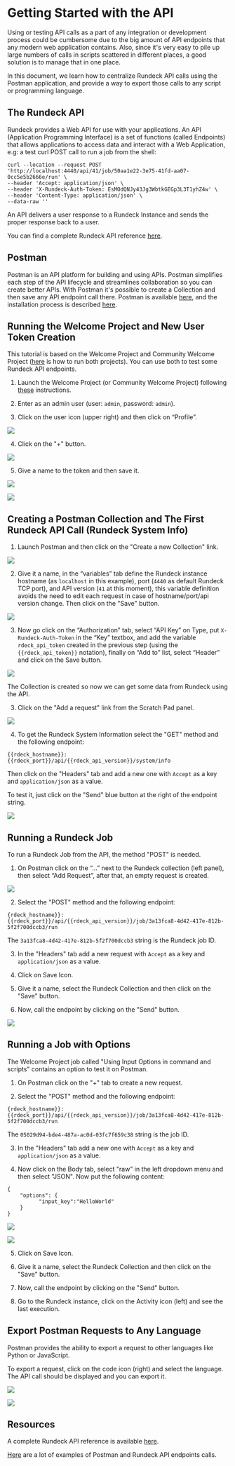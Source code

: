 # Getting Started with the API

Using or testing API calls as a part of any integration or development process could be cumbersome due to the big amount of API endpoints that any modern web application contains. Also, since it's very easy to pile up large numbers of calls in scripts scattered in different places, a good solution is to manage that in one place.

In this document, we learn how to centralize Rundeck API calls using the Postman application, and provide a way to export those calls to any script or programming language.

## The Rundeck API

Rundeck provides a Web API for use with your applications. An API (Application Programming Interface) is a set of functions (called Endpoints) that allows applications to access data and interact with a Web Application, e.g: a test curl POST call to run a job from the shell:

```
curl --location --request POST 'http://localhost:4440/api/41/job/50aa1e22-3e75-41fd-aa07-0cc5e5b2666e/run' \
--header 'Accept: application/json' \
--header 'X-Rundeck-Auth-Token: EsMOdQNJy43Jg3WbtkGEGp3L3T1yhZ4w' \
--header 'Content-Type: application/json' \
--data-raw ''
```

An API delivers a user response to a Rundeck Instance and sends the proper response back to a user. 

You can find a complete Rundeck API reference [here](/api/index.md).


## Postman

Postman is an API platform for building and using APIs. Postman simplifies each step of the API lifecycle and streamlines collaboration so you can create better APIs. With Postman it's possible to create a Collection and then save any API endpoint call there. Postman is available [here](https://www.postman.com/downloads/), and the installation process is described [here](https://learning.postman.com/docs/getting-started/installation-and-updates/).


## Running the Welcome Project and New User Token Creation

This tutorial is based on the Welcome Project and Community Welcome Project ([here](/learning/howto/welcome-project-starter.md) is how to run both projects). You can use both to test some Rundeck API endpoints.

1. Launch the Welcome Project (or Community Welcome Project) following [these](/learning/howto/welcome-project-starter.md#installing-the-welcome-project) instructions.

2. Enter as an admin user (user: `admin`, password: `admin`).

3. Click on the user icon (upper right) and then click on “Profile”.



![](/assets/img/api_1_profile.png)


4. Click on the "+" button.



![](/assets/img/api_2_tokens.png)


5. Give a name to the token and then save it.



![](/assets/img/api_3_gen_token.png)



![](/assets/img/api_4_save_token.png)


## Creating a Postman Collection and The First Rundeck API Call (Rundeck System Info)

1. Launch Postman and then click on the "Create a new Collection" link.



![](/assets/img/api_5_post_coll.png)

2. Give it a name, in the “variables” tab define the Rundeck instance hostname (as `localhost` in this example), port (`4440` as default Rundeck TCP port), and API version (`41` at this moment), this variable definition avoids the need to edit each request in case of hostname/port/api version change. Then click on the "Save" button. 



![](/assets/img/api_6_post_name.png)


3. Now go click on the  “Authorization” tab, select “API Key” on Type, put `X-Rundeck-Auth-Token` in the “Key” textbox, and add the variable `rdeck_api_token` created in the previous step (using the `{{rdeck_api_token}}` notation), finally on “Add to” list, select “Header” and click on the Save button.



![](/assets/img/api_7_post_auth.png)

The Collection is created so now we can get some data from Rundeck using the API.

3. Click on the "Add a request" link from the Scratch Pad panel.



![](/assets/img/api_8_post_addreq.png)

4. To get the Rundeck System Information select the "GET" method and the following endpoint:

`{{rdeck_hostname}}:{{rdeck_port}}/api/{{rdeck_api_version}}/system/info` 

Then click on the "Headers" tab and add a new one with `Accept` as a key and `application/json` as a value. 

To test it, just click on the "Send" blue button at the right of the endpoint string.



![](/assets/img/api_9_post_send.png)


## Running a Rundeck Job

To run a Rundeck Job from the API, the method "POST" is needed.

1. On Postman click on the “...” next to the Rundeck collection (left panel), then select “Add Request”, after that, an empty request is created.



![](/assets/img/api_10_post_runjob.png)

2. Select the "POST" method and the following endpoint:


```
{rdeck_hostname}}:{{rdeck_port}}/api/{{rdeck_api_version}}/job/3a13fca8-4d42-417e-812b-5f2f700dccb3/run
```


The `3a13fca8-4d42-417e-812b-5f2f700dccb3` string is the Rundeck job ID.

3. In the "Headers" tab add a new request with `Accept` as a key and `application/json` as a value.

4. Click on Save Icon.

5. Give it a name, select the Rundeck Collection and then click on the "Save" button.

6. Now, call the endpoint by clicking on the "Send" button.



![](/assets/img/api_11_post_send.png)


## Running a Job with Options

The Welcome Project job called "Using Input Options in command and scripts" contains an option to test it on Postman.

1. On Postman click on the "+" tab to create a new request.

2. Select the "POST" method and the following endpoint:


```
{rdeck_hostname}}:{{rdeck_port}}/api/{{rdeck_api_version}}/job/3a13fca8-4d42-417e-812b-5f2f700dccb3/run
```


The `05029d94-bde4-487a-ac0d-03fc7f659c38` string is the job ID.

3. In the "Headers" tab add a new one with `Accept` as a key and `application/json` as a value.

4. Now click on the Body tab, select "raw" in the left dropdown menu and then select "JSON". Now put the following content:


```
{
	"options": {
    	  "input_key":"HelloWorld"
	}
}
```




![](/assets/img/api_12_post_raw.png)



![](/assets/img/api_13_logs.png)

5. Click on Save Icon.

6. Give it a name, select the Rundeck Collection and then click on the "Save" button.

7. Now, call the endpoint by clicking on the "Send" button.

8. Go to the Rundeck instance, click on the Activity icon (left) and see the last execution.


## Export Postman Requests to Any Language

Postman provides the ability to export a request to other languages like Python or JavaScript. 

To export a request, click on the code icon (right) and select the language. The API call should be displayed and you can export it. 



![](/assets/img/api_14_post_export.png)


![](/assets/img/api_15_post_export.png)



## Resources

A complete Rundeck API reference is available [here](/api/index.md).

[Here](https://documenter.getpostman.com/view/95797/rundeck/7TNfX9k#36bbd9c4-3186-56f4-aae2-90f5c9f097a8) are a lot of examples of Postman and Rundeck API endpoints calls.
